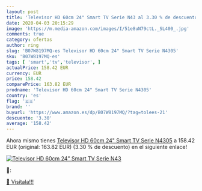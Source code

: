 ```yaml
---
layout: post
title: 'Televisor HD 60cm 24" Smart TV Serie N43 al 3.30 % de descuento'
date: 2020-04-03 20:15:29
image: 'https://m.media-amazon.com/images/I/51e8uN79ctL._SL400_.jpg'
comments: true
category: ofertas
author: ring
slug: 'B07W8197MQ-es Televisor HD 60cm 24" Smart TV Serie N4305'
sku: 'B07W8197MQ-es'
tags: [ 'smart','tv','televisor', ]
actualPrice: 158.42 EUR
currency: EUR
price: 158.42
comparePrice: 163.82 EUR
prodname: 'Televisor HD 60cm 24" Smart TV Serie N4305'
country: 'es'
flag: '🇪🇸'
brand: ''
buyurl: 'https://www.amazon.es/dp/B07W8197MQ/?tag=tolees-21'
descuento: '3.30'
average: '158.42'
---
```


Ahora mismo tienes [Televisor HD 60cm 24" Smart TV Serie N4305](https://www.amazon.es/dp/B07W8197MQ/?tag=tolees-21) a 158.42 EUR (original: 163.82 EUR) (3.30 %  de descuento) en el siguiente enlace!

[![Televisor HD 60cm 24" Smart TV Serie N43](https://m.media-amazon.com/images/I/51e8uN79ctL._SL400_.jpg)](https://www.amazon.es/dp/B07W8197MQ/?tag=tolees-21)

🔎:


[🛒 Visítala!!!](https://www.amazon.es/dp/B07W8197MQ/?tag=tolees-21)
